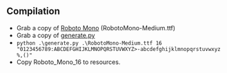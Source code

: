 ## Compilation
- Grab a copy of [Roboto Mono](https://fonts.google.com/specimen/Roboto+Mono?query=mono#standard-styles) (RobotoMono-Medium.ttf)
- Grab a copy of [generate.py](https://github.com/gregoiresage/fitfont)
- `python .\generate.py .\RobotoMono-Medium.ttf 16 "0123456789:ABCDEFGHIJKLMNOPQRSTUVWXYZ>-abcdefghijklmnopqrstuvwxyz %,()"`
- Copy Roboto_Mono_16 to resources.
